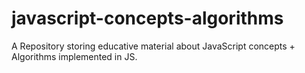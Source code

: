 # javascript-concepts-algorithms
A Repository storing educative material about JavaScript concepts + Algorithms implemented in JS.
